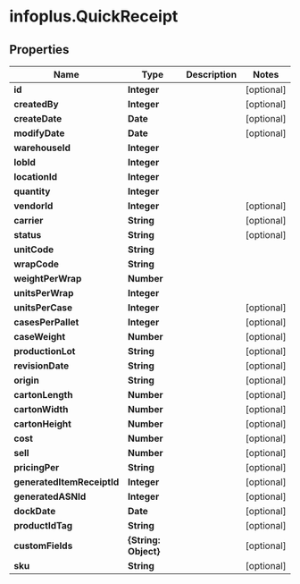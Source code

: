 # infoplus.QuickReceipt

## Properties
Name | Type | Description | Notes
------------ | ------------- | ------------- | -------------
**id** | **Integer** |  | [optional] 
**createdBy** | **Integer** |  | [optional] 
**createDate** | **Date** |  | [optional] 
**modifyDate** | **Date** |  | [optional] 
**warehouseId** | **Integer** |  | 
**lobId** | **Integer** |  | 
**locationId** | **Integer** |  | 
**quantity** | **Integer** |  | 
**vendorId** | **Integer** |  | [optional] 
**carrier** | **String** |  | [optional] 
**status** | **String** |  | [optional] 
**unitCode** | **String** |  | 
**wrapCode** | **String** |  | 
**weightPerWrap** | **Number** |  | 
**unitsPerWrap** | **Integer** |  | 
**unitsPerCase** | **Integer** |  | [optional] 
**casesPerPallet** | **Integer** |  | [optional] 
**caseWeight** | **Number** |  | [optional] 
**productionLot** | **String** |  | [optional] 
**revisionDate** | **String** |  | [optional] 
**origin** | **String** |  | [optional] 
**cartonLength** | **Number** |  | [optional] 
**cartonWidth** | **Number** |  | [optional] 
**cartonHeight** | **Number** |  | [optional] 
**cost** | **Number** |  | [optional] 
**sell** | **Number** |  | [optional] 
**pricingPer** | **String** |  | [optional] 
**generatedItemReceiptId** | **Integer** |  | [optional] 
**generatedASNId** | **Integer** |  | [optional] 
**dockDate** | **Date** |  | [optional] 
**productIdTag** | **String** |  | [optional] 
**customFields** | **{String: Object}** |  | [optional] 
**sku** | **String** |  | [optional] 


